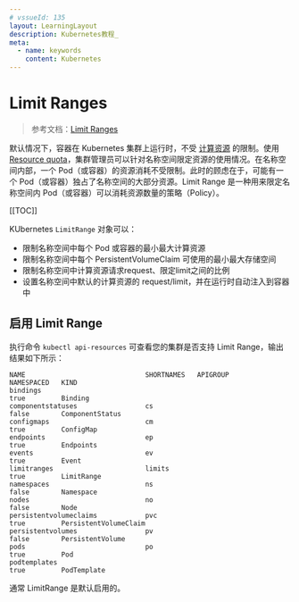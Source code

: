 ```yaml
---
# vssueId: 135
layout: LearningLayout
description: Kubernetes教程_
meta:
  - name: keywords
    content: Kubernetes
---
```


# Limit Ranges

> 参考文档：[Limit Ranges](https://kubernetes.io/docs/concepts/policy/limit-range/)

<AdSenseTitle>

默认情况下，容器在 Kubernetes 集群上运行时，不受 [计算资源](/learning/k8s-intermediate/config/computing-resource.html) 的限制。使用 [Resource quota](./rq.html)，集群管理员可以针对名称空间限定资源的使用情况。在名称空间内部，一个 Pod（或容器）的资源消耗不受限制。此时的顾虑在于，可能有一个 Pod（或容器）独占了名称空间的大部分资源。Limit Range 是一种用来限定名称空间内 Pod（或容器）可以消耗资源数量的策略（Policy）。

[[TOC]]

KUbernetes `LimitRange` 对象可以：
* 限制名称空间中每个 Pod 或容器的最小最大计算资源
* 限制名称空间中每个 PersistentVolumeClaim 可使用的最小最大存储空间
* 限制名称空间中计算资源请求request、限定limit之间的比例
* 设置名称空间中默认的计算资源的 request/limit，并在运行时自动注入到容器中

</AdSenseTitle>

## 启用 Limit Range

执行命令 `kubectl api-resources` 可查看您的集群是否支持 Limit Range，输出结果如下所示：
``` {7}
NAME                              SHORTNAMES   APIGROUP                       NAMESPACED   KIND
bindings                                                                      true         Binding
componentstatuses                 cs                                          false        ComponentStatus
configmaps                        cm                                          true         ConfigMap
endpoints                         ep                                          true         Endpoints
events                            ev                                          true         Event
limitranges                       limits                                      true         LimitRange
namespaces                        ns                                          false        Namespace
nodes                             no                                          false        Node
persistentvolumeclaims            pvc                                         true         PersistentVolumeClaim
persistentvolumes                 pv                                          false        PersistentVolume
pods                              po                                          true         Pod
podtemplates                                                                  true         PodTemplate
```

通常 LimitRange 是默认启用的。

<!-- FIXME 如何启用 LimitRange -->
